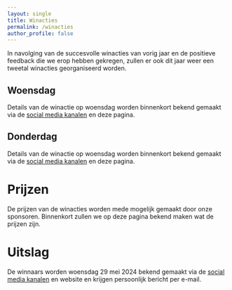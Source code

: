```yaml
---
layout: single
title: Winacties
permalink: /winacties
author_profile: false
---
```


In navolging van de succesvolle winacties van vorig jaar en de positieve feedback die we erop hebben gekregen, zullen er ook dit jaar weer een tweetal winacties georganiseerd worden.  

## Woensdag

Details van de winactie op woensdag worden binnenkort bekend gemaakt via de [social media kanalen](/socials) en deze pagina.  

## Donderdag

Details van de winactie op woensdag worden binnenkort bekend gemaakt via de [social media kanalen](/socials) en deze pagina.  

# Prijzen

De prijzen van de winacties worden mede mogelijk gemaakt door onze sponsoren. Binnenkort zullen we op deze pagina bekend maken wat de prijzen zijn.  

# Uitslag

De winnaars worden woensdag 29 mei 2024 bekend gemaakt via de [social media kanalen](/socials) en website en krijgen persoonlijk bericht per e-mail.  